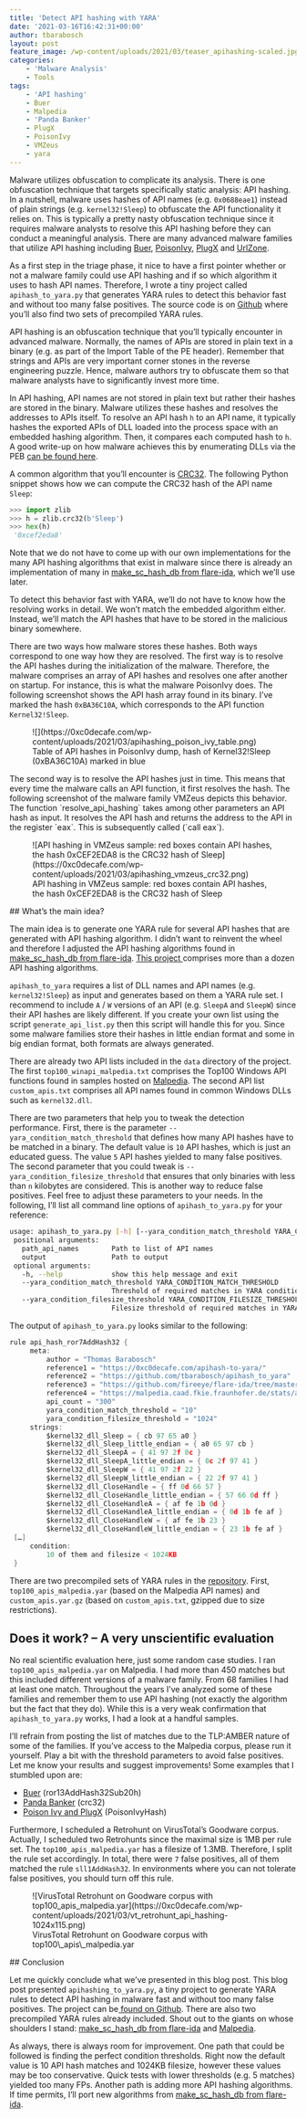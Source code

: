 ```yaml
---
title: 'Detect API hashing with YARA'
date: '2021-03-16T16:42:31+00:00'
author: tbarabosch
layout: post
feature_image: /wp-content/uploads/2021/03/teaser_apihashing-scaled.jpg
categories:
    - 'Malware Analysis'
    - Tools
tags:
    - 'API hashing'
    - Buer
    - Malpedia
    - 'Panda Banker'
    - PlugX
    - PoisonIvy
    - VMZeus
    - yara
---
```


Malware utilizes obfuscation to complicate its analysis. There is one obfuscation technique that targets specifically static analysis: API hashing. In a nutshell, malware uses hashes of API names (e.g. `0x0688eae1`) instead of plain strings (e.g. `kernel32!Sleep`) to obfuscate the API functionality it relies on. This is typically a pretty nasty obfuscation technique since it requires malware analysts to resolve this API hashing before they can conduct a meaningful analysis. There are many advanced malware families that utilize API hashing including [Buer](https://www.proofpoint.com/us/threat-insight/post/buer-new-loader-emerges-underground-marketplace), [PoisonIvy](https://www.fireeye.com/blog/threat-research/2012/11/precalculated-string-hashes-reverse-engineering-shellcode.html), [PlugX](https://blogs.jpcert.or.jp/en/2017/02/plugx-poison-iv-919a.html) and [UrlZone](https://twitter.com/VK_Intel/status/981326743486185472?s=20).

<!--more-->

As a first step in the triage phase, it nice to have a first pointer whether or not a malware family could use API hashing and if so which algorithm it uses to hash API names. Therefore, I wrote a tiny project called `apihash_to_yara.py` that generates YARA rules to detect this behavior fast and without too many false positives. The source code is on [Github](https://github.com/tbarabosch/apihash_to_yara) where you’ll also find two sets of precompiled YARA rules.

API hashing is an obfuscation technique that you’ll typically encounter in advanced malware. Normally, the names of APIs are stored in plain text in a binary (e.g. as part of the Import Table of the PE header). Remember that strings and APIs are very important corner stones in the reverse engineering puzzle. Hence, malware authors try to obfuscate them so that malware analysts have to significantly invest more time.

In API hashing, API names are not stored in plain text but rather their hashes are stored in the binary. Malware utilizes these hashes and resolves the addresses to APIs itself. To resolve an API hash `h` to an API name, it typically hashes the exported APIs of DLL loaded into the process space with an embedded hashing algorithm. Then, it compares each computed hash to `h`. A good write-up on how malware achieves this by enumerating DLLs via the PEB [can be found here](https://modexp.wordpress.com/2017/01/15/shellcode-resolving-api-addresses/).

A common algorithm that you’ll encounter is [CRC32](https://en.wikipedia.org/wiki/Cyclic_redundancy_check). The following Python snippet shows how we can compute the CRC32 hash of the API name `Sleep`:

```python
>>> import zlib
>>> h = zlib.crc32(b'Sleep')
>>> hex(h)
 '0xcef2eda8'         
```

Note that we do not have to come up with our own implementations for the many API hashing algorithms that exist in malware since there is already an implementation of many in [make\_sc\_hash\_db from flare-ida](https://github.com/fireeye/flare-ida/blob/master/shellcode_hashes/make_sc_hash_db.py), which we’ll use later.

To detect this behavior fast with YARA, we’ll do not have to know how the resolving works in detail. We won’t match the embedded algorithm either. Instead, we’ll match the API hashes that have to be stored in the malicious binary somewhere.

There are two ways how malware stores these hashes. Both ways correspond to one way how they are resolved. The first way is to resolve the API hashes during the initialization of the malware. Therefore, the malware comprises an array of API hashes and resolves one after another on startup. For instance, this is what the malware PoisonIvy does. The following screenshot shows the API hash array found in its binary. I’ve marked the hash `0xBA36C10A`, which corresponds to the API function `Kernel32!Sleep`.

<figure class="wp-block-image size-large">![](https://0xc0decafe.com/wp-content/uploads/2021/03/apihashing_poison_ivy_table.png)<figcaption>Table of API hashes in PoisonIvy dump, hash of Kernel32!Sleep (0xBA36C10A) marked in blue</figcaption></figure>The second way is to resolve the API hashes just in time. This means that every time the malware calls an API function, it first resolves the hash. The following screenshot of the malware family VMZeus depicts this behavior. The function `resolve_api_hashing` takes among other parameters an API hash as input. It resolves the API hash and returns the address to the API in the register `eax`. This is subsequently called (`call eax`).

<figure class="wp-block-image size-large">![API hashing in VMZeus sample: red boxes contain API hashes, the hash 0xCEF2EDA8 is the CRC32 hash of Sleep](https://0xc0decafe.com/wp-content/uploads/2021/03/apihashing_vmzeus_crc32.png)<figcaption>API hashing in VMZeus sample: red boxes contain API hashes, the hash 0xCEF2EDA8 is the CRC32 hash of Sleep</figcaption></figure>## <span class="ez-toc-section" id="Whats_the_main_idea"></span>What’s the main idea?<span class="ez-toc-section-end"></span>

The main idea is to generate one YARA rule for several API hashes that are generated with API hashing algorithm. I didn’t want to reinvent the wheel and therefore I adjusted the API hashing algorithms found in [make\_sc\_hash\_db from flare-ida](https://github.com/fireeye/flare-ida/blob/master/shellcode_hashes/make_sc_hash_db.py). [This project ](https://www.fireeye.com/blog/threat-research/2012/11/precalculated-string-hashes-reverse-engineering-shellcode.html)comprises more than a dozen API hashing algorithms.

`apihash_to_yara` requires a list of DLL names and API names (e.g. `kernel32!Sleep`) as input and generates based on them a YARA rule set. I recommend to include `A` / `W` versions of an API (e.g. `SleepA` and `SleepW`) since their API hashes are likely different. If you create your own list using the script `generate_api_list.py` then this script will handle this for you. Since some malware families store their hashes in little endian format and some in big endian format, both formats are always generated.

There are already two API lists included in the `data` directory of the project. The first `top100_winapi_malpedia.txt` comprises the Top100 Windows API functions found in samples hosted on [Malpedia](https://malpedia.caad.fkie.fraunhofer.de/). The second API list `custom_apis.txt` comprises all API names found in common Windows DLLs such as `kernel32.dll`.

There are two parameters that help you to tweak the detection performance. First, there is the parameter `--yara_condition_match_threshold` that defines how many API hashes have to be matched in a binary. The default value is `10` API hashes, which is just an educated guess. The value `5` API hashes yielded to many false positives. The second parameter that you could tweak is `--yara_condition_filesize_threshold` that ensures that only binaries with less than `n` kilobytes are considered. This is another way to reduce false positives. Feel free to adjust these parameters to your needs. In the following, I’ll list all command line options of `apihash_to_yara.py` for your reference:

```bash
usage: apihash_to_yara.py [-h] [--yara_condition_match_threshold YARA_CONDITION_MATCH_THRESHOLD] [--yara_condition_filesize_threshold YARA_CONDITION_FILESIZE_THRESHOLD] path_api_names output
 positional arguments:
   path_api_names        Path to list of API names
   output                Path to output
 optional arguments:
   -h, --help            show this help message and exit
   --yara_condition_match_threshold YARA_CONDITION_MATCH_THRESHOLD
                         Threshold of required matches in YARA condition
   --yara_condition_filesize_threshold YARA_CONDITION_FILESIZE_THRESHOLD
                         Filesize threshold of required matches in YARA condition
```

The output of `apihash_to_yara.py` looks similar to the following:

```c
rule api_hash_ror7AddHash32 {
     meta:
         author = "Thomas Barabosch"
         reference1 = "https://0xc0decafe.com/apihash-to-yara/"
         reference2 = "https://github.com/tbarabosch/apihash_to_yara"
         reference3 = "https://github.com/fireeye/flare-ida/tree/master/shellcode_hashes"
         reference4 = "https://malpedia.caad.fkie.fraunhofer.de/stats/api_usage"
         api_count = "300"
         yara_condition_match_threshold = "10"
         yara_condition_filesize_threshold = "1024"
     strings:
         $kernel32_dll_Sleep = { cb 97 65 a0 }
         $kernel32_dll_Sleep_little_endian = { a0 65 97 cb }
         $kernel32_dll_SleepA = { 41 97 2f 0c }
         $kernel32_dll_SleepA_little_endian = { 0c 2f 97 41 }
         $kernel32_dll_SleepW = { 41 97 2f 22 }
         $kernel32_dll_SleepW_little_endian = { 22 2f 97 41 }
         $kernel32_dll_CloseHandle = { ff 0d 66 57 }
         $kernel32_dll_CloseHandle_little_endian = { 57 66 0d ff }
         $kernel32_dll_CloseHandleA = { af fe 1b 0d }
         $kernel32_dll_CloseHandleA_little_endian = { 0d 1b fe af }
         $kernel32_dll_CloseHandleW = { af fe 1b 23 }
         $kernel32_dll_CloseHandleW_little_endian = { 23 1b fe af }
 […]
     condition:
         10 of them and filesize < 1024KB
 }
```

There are two precompiled sets of YARA rules in the [repository](https://github.com/tbarabosch/apihash_to_yara). First, `top100_apis_malpedia.yar` (based on the Malpedia API names) and `custom_apis.yar.gz` (based on `custom_apis.txt`, gzipped due to size restrictions).

## <span class="ez-toc-section" id="Does_it_work_-_A_very_unscientific_evaluation"></span>Does it work? – A very unscientific evaluation<span class="ez-toc-section-end"></span>

No real scientific evaluation here, just some random case studies. I ran `top100_apis_malpedia.yar` on Malpedia. I had more than 450 matches but this included different versions of a malware family. From 68 families I had at least one match. Throughout the years I’ve analyzed some of these families and remember them to use API hashing (not exactly the algorithm but the fact that they do). While this is a very weak confirmation that `apihash_to_yara.py` works, I had a look at a handful samples.

I’ll refrain from posting the list of matches due to the TLP:AMBER nature of some of the families. If you’ve access to the Malpedia corpus, please run it yourself. Play a bit with the threshold parameters to avoid false positives. Let me know your results and suggest improvements! Some examples that I stumbled upon are:

- [Buer](https://www.proofpoint.com/us/threat-insight/post/buer-new-loader-emerges-underground-marketplace) (ror13AddHash32Sub20h)
- [Panda Banker](https://www.botconf.eu/wp-content/uploads/2018/12/2018-Dennis-Schwarz-everything_panda_banker.pdf) (crc32)
- [Poison Ivy and PlugX](https://blogs.jpcert.or.jp/en/2017/02/plugx-poison-iv-919a.html) (PoisonIvyHash)

Furthermore, I scheduled a Retrohunt on VirusTotal’s Goodware corpus. Actually, I scheduled two Retrohunts since the maximal size is 1MB per rule set. The `top100_apis_malpedia.yar` has a filesize of 1.3MB. Therefore, I split the rule set accordingly. In total, there were `7` false positives, all of them matched the rule `sll1AddHash32`. In environments where you can not tolerate false positives, you should turn off this rule.

<figure class="wp-block-image size-large">![VirusTotal Retrohunt on Goodware corpus with top100_apis_malpedia.yar](https://0xc0decafe.com/wp-content/uploads/2021/03/vt_retrohunt_api_hashing-1024x115.png)<figcaption>VirusTotal Retrohunt on Goodware corpus with top100\_apis\_malpedia.yar</figcaption></figure>## <span class="ez-toc-section" id="Conclusion"></span>Conclusion<span class="ez-toc-section-end"></span>

Let me quickly conclude what we’ve presented in this blog post. This blog post presented `apihashing_to_yara.py`, a tiny project to generate YARA rules to detect API hashing in malware fast and without too many false positives. The project can be[ found on Github](https://github.com/tbarabosch/apihash_to_yara). There are also two precompiled YARA rules already included. Shout out to the giants on whose shoulders I stand: [make\_sc\_hash\_db from flare-ida](https://github.com/fireeye/flare-ida/blob/master/shellcode_hashes/make_sc_hash_db.py) and [Malpedia](https://malpedia.caad.fkie.fraunhofer.de/).

As always, there is always room for improvement. One path that could be followed is finding the perfect condition thresholds. Right now the default value is 10 API hash matches and 1024KB filesize, however these values may be too conservative. Quick tests with lower thresholds (e.g. 5 matches) yielded too many FPs. Another path is adding more API hashing algorithms. If time permits, I’ll port new algorithms from [make\_sc\_hash\_db from flare-ida](https://github.com/fireeye/flare-ida/blob/master/shellcode_hashes/make_sc_hash_db.py).
